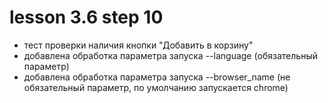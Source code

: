 # lesson 3.6 step 10
- тест проверки наличия кнопки "Добавить в корзину"
- добавлена обработка параметра запуска --language (обязательный параметр)
- добавлена обработка параметра запуска --browser_name (не обязательный параметр, по умолчанию запускается chrome)